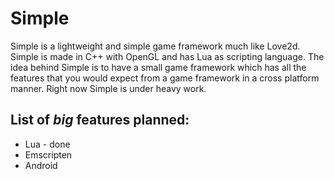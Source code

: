 # Simple
Simple is a lightweight and simple game framework much like Love2d. Simple is made in C++ with OpenGL and has Lua as scripting language. The idea behind Simple is to have a small game framework which has all the features that you would expect from a game framework in a cross platform manner. Right now Simple is under heavy work.
## List of _big_ features planned:
+ Lua - done
+ Emscripten 
+ Android

